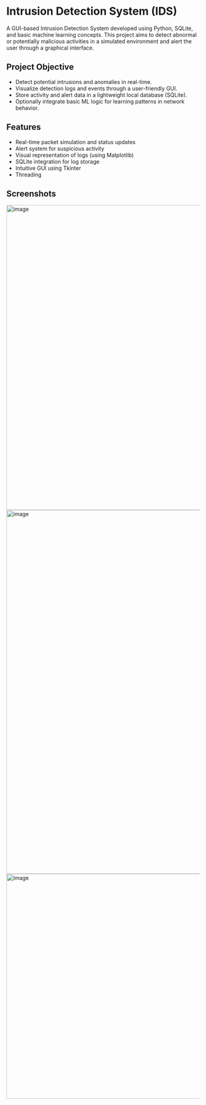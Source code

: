#  Intrusion Detection System (IDS)

A GUI-based Intrusion Detection System developed using Python, SQLite, and basic machine learning concepts. This project aims to detect abnormal or potentially malicious activities in a simulated environment and alert the user through a graphical interface.



##  Project Objective

- Detect potential intrusions and anomalies in real-time.
- Visualize detection logs and events through a user-friendly GUI.
- Store activity and alert data in a lightweight local database (SQLite).
- Optionally integrate basic ML logic for learning patterns in network behavior.



##  Features

-  Real-time packet simulation and status updates  
-  Alert system for suspicious activity  
-  Visual representation of logs (using Matplotlib)  
- SQLite integration for log storage  
-  Intuitive GUI using Tkinter  
-  Threading
   
##  Screenshots
<img width="796" alt="image" src="https://github.com/user-attachments/assets/387e0607-1bdc-45e1-ae46-50fe6701b620" />



<img width="950" alt="image" src="https://github.com/user-attachments/assets/424aa025-13ea-4602-af9d-cbe7ec182859" />



<img width="587" alt="image" src="https://github.com/user-attachments/assets/2319ac01-72b0-4db0-a0e7-363ac6ccd05d" />



